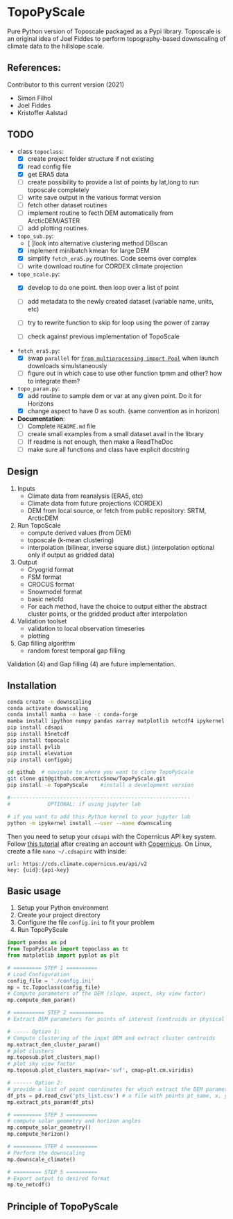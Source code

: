 # TopoPyScale
Pure Python version of Toposcale packaged as a Pypi library. Toposcale is an original idea of Joel Fiddes to perform topography-based downscaling of climate data to the hillslope scale.

**References:**
- 

Contributor to this current version (2021)
- Simon Filhol
- Joel Fiddes
- Kristoffer Aalstad

## TODO

- class `topoclass`:
    - [x] create project folder structure if not existing
    - [x] read config file
    - [x] get ERA5 data
    - [ ] create possibility to provide a list of points by lat,long to run toposcale completely
    - [ ] write save output in the various format version
    - [ ] fetch other dataset routines
    - [ ] implement routine to fecth DEM automatically from ArcticDEM/ASTER
    - [ ] add plotting routines.
- `topo_sub.py`:
  - [ ]look into alternative clustering method DBscan
  - [x] implement minibatch kmean for large DEM
  - [x] simplify `fetch_era5.py` routines. Code seems over complex
  - [ ] write download routine for CORDEX climate projection
- `topo_scale.py`:
    - [x] develop to do one point. then loop over a list of point
    - [ ] add metadata to the newly created dataset (variable name, units, etc)
    - [ ] try to rewrite function to skip for loop using the power of zarray
    - [ ] check against previous implementation of TopoScale
    
    
- `fetch_era5.py`:
  - [x] swap `parallel` for [`from multiprocessing import Pool`](https://docs.python.org/3/library/multiprocessing.html)  when launch downloads simulstaneously
  - [ ] figure out in which case to use other function tpmm and other? how to integrate them?   
    
- `topo_param.py`:
    - [x] add routine to sample dem or var at any given point. Do it for Horizons
    - [x] change aspect to have 0 as south. (same convention as in horizon)
- **Documentation**:
  - [ ] Complete `README.md` file
  - [ ] create small examples from a small dataset avail in the library
  - [ ] If readme is not enough, then make a ReadTheDoc 
  - [ ] make sure all functions and class have explicit docstring

## Design

1. Inputs
    - Climate data from reanalysis (ERA5, etc)
    - Climate data from future projections (CORDEX)
    - DEM from local source, or fetch from public repository: SRTM, ArcticDEM
2. Run TopoScale
    - compute derived values (from DEM)
    - toposcale (k-mean clustering)
    - interpolation (bilinear, inverse square dist.) (interpolation optional only if output as gridded data)
3. Output
    - Cryogrid format
    - FSM format
    - CROCUS format
    - Snowmodel format
    - basic netcfd
    - For each method, have the choice to output either the abstract cluster points, or the gridded product after interpolation
4. Validation toolset
    - validation to local observation timeseries
    - plotting
5. Gap filling algorithm
    - random forest temporal gap filling

Validation (4) and Gap filling (4) are future implementation.

## Installation

```bash
conda create -n downscaling
conda activate downscaling
conda install mamba -n base -c conda-forge
mamba install ipython numpy pandas xarray matplotlib netcdf4 ipykernel scikit-learn rasterio gdal
pip install cdsapi
pip install h5netcdf
pip install topocalc
pip install pvlib
pip install elevation
pip install configobj

cd github  # navigate to where you want to clone TopoPyScale
git clone git@github.com:ArcticSnow/TopoPyScale.git
pip install -e TopoPyScale    #install a development version

#----------------------------------------------------------
#            OPTIONAL: if using jupyter lab

# if you want to add this Python kernel to your jupyter lab
python -m ipykernel install --user --name downscaling
```

Then you need to setup your `cdsapi` with the Copernicus API key system. Follow [this tutorial](https://cds.climate.copernicus.eu/api-how-to#install-the-cds-api-key) after creating an account with [Copernicus](https://cds.climate.copernicus.eu/). On Linux, create a file `nano ~/.cdsapirc` with inside:

```
url: https://cds.climate.copernicus.eu/api/v2
key: {uid}:{api-key}
```

## Basic usage

1. Setup your Python environment
2. Create your project directory
3. Configure the file `config.ini` to fit your problem
4. Run TopoPyScale

```python
import pandas as pd
from TopoPyScale import topoclass as tc
from matplotlib import pyplot as plt

# ========= STEP 1 ==========
# Load Configuration
config_file = './config.ini'
mp = tc.Topoclass(config_file)
# Compute parameters of the DEM (slope, aspect, sky view factor)
mp.compute_dem_param()

# ========== STEP 2 ===========
# Extract DEM parameters for points of interest (centroids or physical points)

# ----- Option 1:
# Compute clustering of the input DEM and extract cluster centroids
mp.extract_dem_cluster_param()
# plot clusters
mp.toposub.plot_clusters_map()
# plot sky view factor
mp.toposub.plot_clusters_map(var='svf', cmap=plt.cm.viridis)

# ------ Option 2:
# provide a list of point coordinates for which extract the DEM parameters for
df_pts = pd.read_csv('pts_list.csv') # a file with points pt_name, x, y columns 
mp.extract_pts_param(df_pts)

# ========= STEP 3 ==========
# compute solar geometry and horizon angles
mp.compute_solar_geometry()
mp.compute_horizon()

# ========= STEP 4 ==========
# Perform the downscaling
mp.downscale_climate()

# ========= STEP 5 ==========
# Export output to desired format
mp.to_netcdf()
```

## Principle of TopoPyScale
